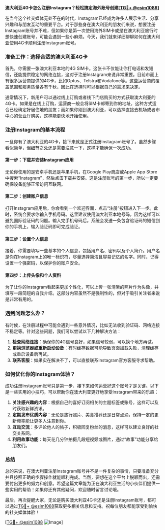 **澳大利亚4G卡怎么注册Instagram？轻松搞定海外账号创建[[TG💪+ @esim1088](https://t.me/s/esim1088)]**

在当今这个社交媒体无处不在的时代，Instagram已经成为许多人展示生活、分享兴趣和与朋友互动的重要平台。对于那些身在澳大利亚的朋友们来说，想要注册Instagram账号并不难，但如果你是第一次使用海外SIM卡或是在澳大利亚旅行时想快速创建账号，可能会遇到一些小麻烦。今天，我们就来详细聊聊如何在澳大利亚使用4G卡顺利注册Instagram账号。

### 准备工作：选择合适的澳大利亚4G卡

首先，你需要一张澳大利亚本地的4G SIM卡。这张卡不仅能让你打电话和发短信，还能提供稳定的网络连接，这对于注册Instagram来说非常重要。目前市面上有很多运营商提供的4G卡，比如Optus、Telstra和Vodafone等。这些运营商的覆盖范围和服务质量各有千秋，因此在选择时可以根据自己的需求来决定。

通常情况下，新用户可以通过线上订购或者线下门店购买的方式获取澳大利亚的4G卡。如果是在线上订购，运营商一般会将SIM卡邮寄到你的地址，这种方式适合已经确定好居住地的朋友；而如果你刚到澳大利亚，可以选择直接去机场或者市中心的营业厅购买，这样能更快地开始使用。

### 注册Instagram的基本流程

一旦你有了澳大利亚的4G卡，接下来就是正式注册Instagram账号了。虽然步骤看似简单，但细节之处还是需要注意一下，这样才能确保一次成功。

#### 第一步：下载并安装Instagram应用

无论你使用的是安卓手机还是苹果手机，在Google Play商店或Apple App Store中搜索“Instagram”，然后点击下载并安装。这是注册账号的第一步，所以一定要确保设备能够正常访问互联网。

#### 第二步：创建账户信息

打开Instagram应用后，你会看到一个欢迎界面，点击“注册”按钮进入下一步。此时，系统会要求你输入手机号码。这里建议使用澳大利亚本地号码，因为这样可以避免国际验证码的问题。输入完手机号码后，系统会发送一条包含验证码的短信到你的手机上，输入验证码即可完成验证。

#### 第三步：设置个人信息

接着，你需要填写一些基本的个人信息，包括用户名、密码以及个人简介。用户名是你在Instagram上的唯一标识符，尽量选择简洁且容易记忆的名字。同时，记得设置一个强密码，以保护你的账户安全。

#### 第四步：上传头像和个人资料

为了让你的Instagram看起来更加个性化，可以上传一张清晰的照片作为头像，并填写一段简短的自我介绍。这部分内容虽然不是强制性的，但对于吸引关注者来说是非常有用的。

### 遇到问题怎么办？

有时候，在注册过程中可能会遇到一些意外情况，比如无法收到验证码、网络连接不稳定等。针对这些问题，我们可以尝试以下几种解决方法：

1. **检查网络连接**：确保你的4G信号良好，如果信号较弱，可以换个地方再试。
2. **更换浏览器或重新启动设备**：有时缓存数据可能导致页面加载失败，清理缓存或重启设备后再试。
3. **联系客服**：如果实在解决不了，可以直接联系Instagram官方客服寻求帮助。

### 如何优化你的Instagram体验？

成功注册Instagram账号只是第一步，接下来如何运营好这个账号才是关键。以下是一些实用的小技巧，可以帮助你在澳大利亚更好地享受Instagram带来的乐趣：

1. **关注感兴趣的内容**：根据自己的喜好订阅相关的主题标签或账号，这样可以及时获取新鲜资讯。
2. **定期发布优质内容**：无论是旅行照片、美食推荐还是日常点滴，保持一定的更新频率能让更多人注意到你。
3. **互动交流**：多评论他人的帖子，积极回复粉丝的消息，这样可以建立良好的社交关系网。
4. **利用故事功能**：每天花几分钟拍摄几段短视频或图片，通过“故事”功能分享给朋友们。

### 总结

总的来说，在澳大利亚注册Instagram账号并不是一件复杂的事情，只要准备充分并且按照正确的步骤操作就能顺利完成。当然，要想在这个平台上脱颖而出，还需要付出更多的努力和创意。希望这篇文章能为正在澳大利亚生活的小伙伴们提供一些实用的帮助！如果你还有其他疑问，欢迎随时留言讨论哦。

最后，再次提醒大家，无论是购买澳大利亚4G卡还是注册Instagram账号，都可以通过[TG💪+ @esim1088](https://t.me/s/esim1088)获取更多相关信息和支持。祝每位朋友都能享受到愉快的社交媒体体验！

[[TG💪+ @esim1088](https://t.me/s/esim1088) ![Image](https://i.postimg.cc/4NQfJmqS/Snipaste-2025-05-13-00-14-12.png)]